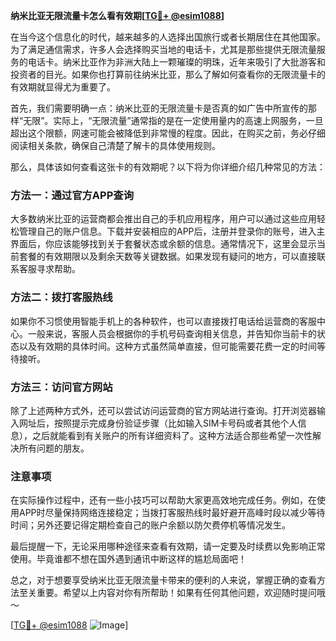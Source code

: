 **纳米比亚无限流量卡怎么看有效期[[TG💪+ @esim1088](https://t.me/s/esim1088)]**

在当今这个信息化的时代，越来越多的人选择出国旅行或者长期居住在其他国家。为了满足通信需求，许多人会选择购买当地的电话卡，尤其是那些提供无限流量服务的电话卡。纳米比亚作为非洲大陆上一颗璀璨的明珠，近年来吸引了大批游客和投资者的目光。如果你也打算前往纳米比亚，那么了解如何查看你的无限流量卡的有效期就显得尤为重要了。

首先，我们需要明确一点：纳米比亚的无限流量卡是否真的如广告中所宣传的那样“无限”。实际上，“无限流量”通常指的是在一定使用量内的高速上网服务，一旦超出这个限额，网速可能会被降低到非常慢的程度。因此，在购买之前，务必仔细阅读相关条款，确保自己清楚了解卡的具体使用规则。

那么，具体该如何查看这张卡的有效期呢？以下将为你详细介绍几种常见的方法：

### 方法一：通过官方APP查询

大多数纳米比亚的运营商都会推出自己的手机应用程序，用户可以通过这些应用轻松管理自己的账户信息。下载并安装相应的APP后，注册并登录你的账号，进入主界面后，你应该能够找到关于套餐状态或余额的信息。通常情况下，这里会显示当前套餐的有效期限以及剩余天数等关键数据。如果发现有疑问的地方，可以直接联系客服寻求帮助。

### 方法二：拨打客服热线

如果你不习惯使用智能手机上的各种软件，也可以直接拨打电话给运营商的客服中心。一般来说，客服人员会根据你的手机号码查询相关信息，并告知你当前卡的状态以及有效期的具体时间。这种方式虽然简单直接，但可能需要花费一定的时间等待接听。

### 方法三：访问官方网站

除了上述两种方式外，还可以尝试访问运营商的官方网站进行查询。打开浏览器输入网址后，按照提示完成身份验证步骤（比如输入SIM卡号码或者其他个人信息），之后就能看到有关账户的所有详细资料了。这种方法适合那些希望一次性解决所有问题的朋友。

### 注意事项

在实际操作过程中，还有一些小技巧可以帮助大家更高效地完成任务。例如，在使用APP时尽量保持网络连接稳定；当拨打客服热线时最好避开高峰时段以减少等待时间；另外还要记得定期检查自己的账户余额以防欠费停机等情况发生。

最后提醒一下，无论采用哪种途径来查看有效期，请一定要及时续费以免影响正常使用。毕竟谁都不想在国外遇到通讯中断这样的尴尬局面吧！

总之，对于想要享受纳米比亚无限流量卡带来的便利的人来说，掌握正确的查看方法至关重要。希望以上内容对你有所帮助！如果有任何其他问题，欢迎随时提问哦～

[[TG💪+ @esim1088](https://t.me/s/esim1088) ![Image](https://i.postimg.cc/4NQfJmqS/Snipaste-2025-05-13-00-14-12.png)]
